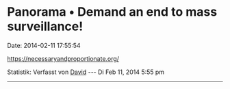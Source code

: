 Panorama • Demand an end to mass surveillance!
==============================================

Date: 2014-02-11 17:55:54

<https://necessaryandproportionate.org/>

Statistik: Verfasst von
[David](http://forum.yacy-websuche.de/memberlist.php?mode=viewprofile&u=8887)
--- Di Feb 11, 2014 5:55 pm

------------------------------------------------------------------------
